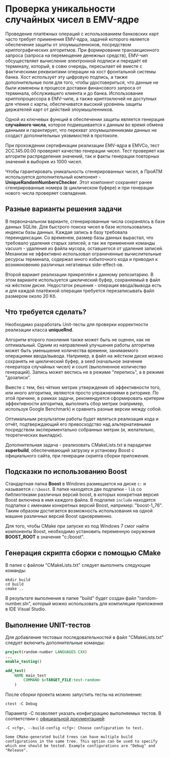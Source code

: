 # Проверка уникальности случайных чисел в EMV-ядре

Проведение платёжных операций с использованием банковских карт часто требует применения EMV-ядра, задачей которого является обеспечение защиты от злоумышленноков, посредством криптографических алгоритмов. При формировании транзакционного запроса (запроса на перемещение денежных средств), EMV-чип обсуществляет вычисление электронной подписи и передаёт её терминалу, который, в совю очередь, пересылает её вместе с фактическими реквизитами операции на хост фронтальной системы банка. Хост использует эту цифровую подпись, а также дополнительные поля для того, чтобы удостовериться, что данные не были изменены в процессе доставки финансового запроса от терминала, обслужившего клиента и до банка. Использование криптопроцессора в EMV-чипе, а также криптоключей не доступных для чтения с карты, обеспечиватся высокий уровнень защиты держателей карт от действий злоумышленников.

Одной из ключевых функций в обеспечении защиты является генерация **случайного числа**, которое подмешивается к данным во время обмена данными и гарантирует, что перехват злоумышленниками данных не создаст дополнительных уязвимостей в протоколе.

При прохождении сертификации реализации EMV-ядра в EMVCo, тест 2CC.145.00.00 проверяет качество генерации чисел. Тест проверяет как алгоритм распределения значений, так и факты генерации повторных значений в выборке из 1000 чисел.

Чтобы гарантировать уникальность сгенерированных чисел, в ПроАТМ используется дополнительный компонент - **UniqueRandomNumbersChecker**. Этот компонент сохраняет ранее сгенерированные номера (в циклическом буфере) и при генерации нового числа проверяет совпадения.

## Разные варианты решения задачи

В первоначальном варианте, сгенерированные числа сохранялсь в базе данных SQLite. Для быстрого поиска чисел в базе использовались индексы базы данных. Каждая запись в базу требовала переиндексации. Со временем, размер базы данных вырастал, что требовало удаления старых записей, а так же применения команды vacuum - удаления из файла мусора, оставшегося от удаления записей. Механизм не эффективно использовал ограниченные вычислительные ресурсы терминала, содержал много избыточного кода и приводил к возникновению различных негативных side-effect-ов.

Второй вариант реализации прикреплён к данному репозитарию. В этом варианте используется циклический буфер, сохраняемый в файл на жёстком диске. Недостаток решения - операция ввода/вывода есть и для каждой платёжной операции требуется перезаписывать файл размером около 20 Кб.

## Что требуется сделать?

Необходимо разработать Unit-тесты для проверки корректности реализации класса **uniqueRnd**.

Алгоритм второго поколения также может быть не оценен, как не оптимальный. Одним из направлений улучшения работы алгоритма может быть уменьшение количества времени, занимаемого операциями ввода/вывода. Например, в файл на жёстком диске можно сохранять не циклический буфер, а seed (начальное значение генератора случайных чисел) и count (выполненное количество генераций). Запись может вестись не в режиме "перепись", а в режиме "дозаписи".

Вместе с тем, без чётких метрик утверждения об эффективности того, или иного алгоритма, являются просто упражнениями в риторике. По этой причине, в рамках задачи, рекомендуется сформировать критерии эффективности алгоритма, выполнить сбор метрик (например, используя Google Benchmark) и сравнить разные версии между собой.

Оптимальным результатом работы будет являться реализация кода и отчёт, подтверждающий его превосходство над альтернативными посредством экспериментально собранных метрик (и, желательно, теоретических выкладок).

Дополнительная задача - реализовать CMakeLists.txt в парадигме **superbuild**, обеспечивающий загрузку и установку Boost с официального сайта, при генерации скрипта сборки приложения.

## Подсказки по использованию Boost

Стандартная папка **Boost** в Windows размещается на диске `c:` и называется `c:\boost`. В папке находятся две подпапки - `lib` со библиотеками различных версий boost, в которых конкретная версия Boost включена в имя каждого файла. В подпапке `include` находятся подпапки с именами конкретных версий Boost, например: "boost-1_76". Таким образом достигается возможность использования на одной машине различных версий Boost одновременно.

Для того, чтобы CMake при запуске из под Windows 7 смог найти компоненты Boost, необходимо установить переменную окружения **BOOST_ROOT** в значение "c:/boost".

## Генерация скрипта сборки с помощью CMake

В папке с файлом "CMakeLists.txt" следует выполнить следующие команды:

```
mkdir build
cd build
cmake ..
```

В результате выполнения в папке "build" будет создан файл "random-number.sln", который можно использовать для компиляции приложения в IDE Visual Studio.

## Выполнение UNIT-тестов

Для добавления тестовых последовательностей в файл "CMakeLists.txt" следует включить дополнительные команды:

```cmake
project(random-number LANGUAGES CXX)
...
enable_testing()

add_test(
	NAME main_test
		COMMAND $<TARGET_FILE:test-random>
	)
```

После сборки проекта можно запустить тесты на исполнение:

```
ctest -C Debug
```

Параметр -C позволяет указать конфигурацию выполняемых тестов. В соответствии с [официальной документацией](https://cmake.org/cmake/help/v2.8.12/ctest.html#opt:-Ccfg--build-configcfg):

```
-C <cfg>, --build-config <cfg>: Choose configuration to test.

Some CMake-generated build trees can have multiple build configurations in the same tree. This option can be used to specify which one should be tested. Example configurations are "Debug" and "Release".
```